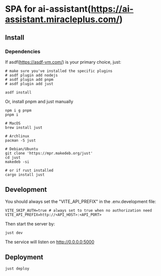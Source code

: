 # SPA for ai-assistant(https://ai-assistant.miracleplus.com/)

## Install
### Dependencies
If asdf(https://asdf-vm.com/) is your primary choice, just:
```
# make sure you've installed the specific plugins
# asdf plugin add nodejs
# asdf plugin add pnpm
# asdf plugin add just

asdf install
```

Or, install pnpm and just manually
```
npm i g pnpm
pnpm i

# MacOS
brew install just

# Archlinux
pacman -S just

# Debian/Ubuntu
git clone 'https://mpr.makedeb.org/just'
cd just
makedeb -si

# or if rust installed
cargo install just
```

## Development
You should always set the "VITE_API_PREFIX" in the .env.development file:
```
VITE_SKIP_AUTH=true # always set to true when no authorization need
VITE_API_PREFIX=http://<API_HOST>:<API_PORT>
```

Then start the server by:
```
just dev
```
The service will listen on http://0.0.0.0:5000

## Deployment
```
just deploy
```
